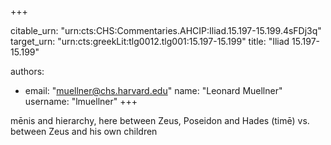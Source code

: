 +++


citable_urn: "urn:cts:CHS:Commentaries.AHCIP:Iliad.15.197-15.199.4sFDj3q"
target_urn: "urn:cts:greekLit:tlg0012.tlg001:15.197-15.199"
title: "Iliad 15.197-15.199"

authors:
- email: "muellner@chs.harvard.edu"
  name: "Leonard Muellner"
  username: "lmuellner"
+++

<p>mēnis and hierarchy, here between Zeus, Poseidon and Hades (timē) vs. between Zeus and his own children</p>